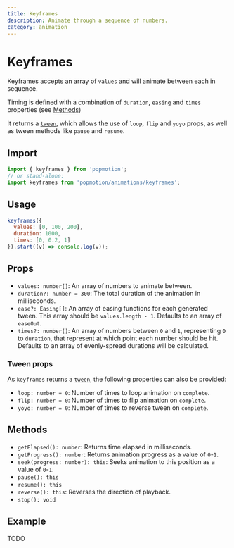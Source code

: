 ```yaml
---
title: Keyframes
description: Animate through a sequence of numbers.
category: animation
---
```


# Keyframes

Keyframes accepts an array of `values` and will animate between each in sequence.

Timing is defined with a combination of `duration`, `easing` and `times` properties (see [Methods](#methods))

It returns a [`tween`](/api/tween), which allows the use of `loop`, `flip` and `yoyo` props, as well as tween methods like `pause` and `resume`.

## Import

```javascript
import { keyframes } from 'popmotion';
// or stand-alone:
import keyframes from 'popmotion/animations/keyframes';
```

## Usage

```javascript
keyframes({
  values: [0, 100, 200],
  duration: 1000,
  times: [0, 0.2, 1]
}).start((v) => console.log(v));
```

## Props

- `values: number[]`: An array of numbers to animate between.
- `duration?: number = 300`: The total duration of the animation in milliseconds.
- `ease?: Easing[]`: An array of easing functions for each generated tween. This array should be `values.length - 1`. Defaults to an array of `easeOut`.
- `times?: number[]`: An array of numbers between `0` and `1`, representing `0` to `duration`, that represent at which point each number should be hit. Defaults to an array of evenly-spread durations will be calculated.

### Tween props

As `keyframes` returns a [`tween`](/api/tween), the following properties can also be provided:

- `loop: number = 0`: Number of times to loop animation on `complete`.
- `flip: number = 0`: Number of times to flip animation on `complete`.
- `yoyo: number = 0`: Number of times to reverse tween on `complete`.

## Methods

- `getElapsed(): number`: Returns time elapsed in milliseconds.
- `getProgress(): number`: Returns animation progress as a value of `0`-`1`.
- `seek(progress: number): this`: Seeks animation to this position as a value of `0`-`1`.
- `pause(): this`
- `resume(): this`
- `reverse(): this`: Reverses the direction of playback. 
- `stop(): void`

## Example

TODO
